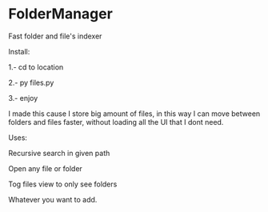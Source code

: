 # FolderManager
Fast folder and file's indexer

Install:

1.- cd to location

2.- py files.py

3.- enjoy


I made this cause I store big amount of files, in this way I can move between folders and files faster, without loading all the UI that I dont need.

Uses:

Recursive search in given path

Open any file or folder

Tog files view to only see folders

Whatever you want to add.
